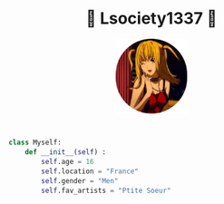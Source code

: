 <h1 align="center">💉 Lsociety1337 💉</h1>
<p align="center"><img src="./misa.png" width=25%></p>
<h1></h1>

```py
class Myself:
    def __init__(self) :
        self.age = 16
        self.location = "France"
        self.gender = "Men"
        self.fav_artists = "Ptite Soeur"
```
